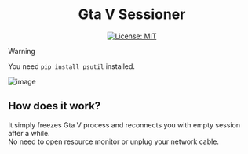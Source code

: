 <div align="center">
  
# Gta V Sessioner
[![License: MIT](https://img.shields.io/badge/License-MIT-yellow.svg)](https://opensource.org/licenses/MIT)
  
</div>

> [!WARNING]  
> You need `pip install psutil` installed.

![image](https://github.com/user-attachments/assets/17eba392-35bc-4cfc-a11c-48ee50ca1224)

## How does it work?
It simply freezes Gta V process and reconnects you with empty session after a while.
<br>
No need to open resource monitor or unplug your network cable.
